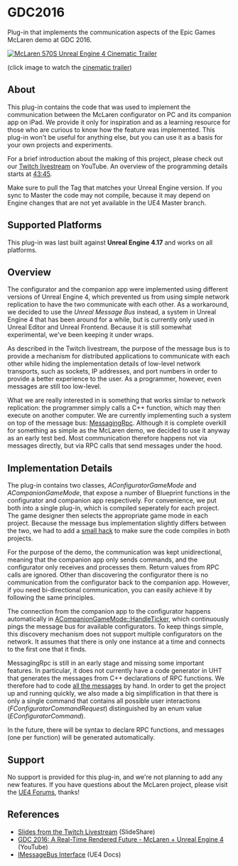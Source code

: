# GDC2016

Plug-in that implements the communication aspects of the Epic Games McLaren demo
at GDC 2016.

[![McLaren 570S Unreal Engine 4 Cinematic Trailer](http://img.youtube.com/vi/l4FiJ1A5veY/0.jpg)](https://www.youtube.com/watch?v=l4FiJ1A5veY)

(click image to watch the [cinematic trailer](https://www.youtube.com/watch?v=l4FiJ1A5veY))


## About

This plug-in contains the code that was used to implement the communication
between the McLaren configurator on PC and its companion app on iPad. We provide
it only for inspiration and as a learning resource for those who are curious to
know how the feature was implemented. This plug-in won't be useful for anything
else, but you can use it as a basis for your own projects and experiments.

For a brief introduction about the making of this project, please check out our
[Twitch livestream](https://www.youtube.com/watch?v=tjvKsEcbHk0) on YouTube. An
overview of the programming details starts at [43:45](https://youtu.be/tjvKsEcbHk0?t=2625).

Make sure to pull the Tag that matches your Unreal Engine version. If you sync
to Master the code may not compile, because it may depend on Engine changes that
are not yet available in the UE4 Master branch.


## Supported Platforms

This plug-in was last built against **Unreal Engine 4.17** and works on all
platforms.


## Overview

The configurator and the companion app were implemented using different versions
of Unreal Engine 4, which prevented us from using simple network replication to
have the two communicate with each other. As a workaround, we decided to use the
*Unreal Message Bus* instead, a system in Unreal Engine 4 that has been around
for a while, but is currently only used in Unreal Editor and Unreal Frontend.
Because it is still somewhat experimental, we've been keeping it under wraps.

As described in the Twitch livestream, the purpose of the message bus is to
provide a mechanism for distributed applications to communicate with each other
while hiding the implementation details of low-level network transports, such as
sockets, IP addresses, and port numbers in order to provide a better experience
to the user. As a programmer, however, even messages are still too low-level.

What we are really interested in is something that works similar to network
replication: the programmer simply calls a C++ function, which may then execute
on another computer. We are currently implementing such a system on top of the
message bus: [MessagingRpc](https://github.com/EpicGames/UnrealEngine/tree/master/Engine/Source/Runtime/MessagingRpc).
Although it is complete overkill for something as simple as the McLaren demo, we
decided to use it anyway as an early test bed. Most communication therefore
happens not via messages directly, but via RPC calls that send messages under
the hood.


## Implementation Details

The plug-in contains two classes, *AConfiguratorGameMode* and
*ACompanionGameMode*, that expose a number of Blueprint functions in the
configurator and companion app respectively. For convenience, we put both into
a single plug-in, which is compiled seperately for each project. The game
designer then selects the appropriate game mode in each project. Because the
message bus implementation slightly differs between the two, we had to add a
[small hack](https://github.com/ue4plugins/GDC2016/blob/master/Source/GDC2016/Private/ConfiguratorGameMode.cpp#L30)
to make sure the code compiles in both projects.

For the purpose of the demo, the communication was kept unidirectional, meaning
that the companion app only sends commands, and the configurator only receives
and processes them. Return values from RPC calls are ignored. Other than
discovering the configurator there is no communication from the configurator
back to the companion app. However, if you need bi-directional communication,
you can easily achieve it by following the same principles.

The connection from the companion app to the configurator happens automatically
in [ACompanionGameMode::HandleTicker](https://github.com/ue4plugins/GDC2016/blob/master/Source/GDC2016/Private/CompanionGameMode.cpp#L88),
which continuously pings the message bus for available configurators. To keep
things simple, this discovery mechanism does not support multiple configurators
on the network. It assumes that there is only one instance at a time and
connects to the first one that it finds.

MessagingRpc is still in an early stage and missing some important features. In
particular, it does not currently have a code generator in UHT that generates
the messages from C++ declarations of RPC functions. We therefore had to code
[all the messages](https://github.com/ue4plugins/GDC2016/blob/master/Source/GDC2016/Private/RpcMessages.h)
by hand. In order to get the project up and running quickly, we also made a big
simplification in that there is only a single command that contains all possible
user interactions (*FConfiguratorCommandRequest*) distinguished by an enum value
(*EConfiguratorCommand*).

In the future, there will be syntax to declare RPC functions, and messages (one
per function) will be generated automatically.


## Support

No support is provided for this plug-in, and we're not planning to add any new
features. If you have questions about the McLaren project, please visit the
[UE4 Forums](https://forums.unrealengine.com/showthread.php?109912-Max-Preussner-s-powerpoint-from-The-Making-of-the-McLaren-Car-Configurator), thanks!

## References

* [Slides from the Twitch Livestream](http://www.slideshare.net/GerkeMaxPreussner/ue4-twitch-2016-0505-unreal-message-bus-overview) (SlideShare)
* [GDC 2016: A Real-Time Rendered Future - McLaren + Unreal Engine 4](https://www.youtube.com/watch?v=0oZfvoG6qYQ) (YouTube)
* [IMessageBus Interface](https://docs.unrealengine.com/latest/INT/API/Runtime/Messaging/IMessageBus/index.html) (UE4 Docs)
